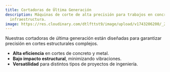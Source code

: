```yaml
---
title: Cortadoras de Última Generación
description: Máquinas de corte de alta precisión para trabajos en concreto e
  infraestructura.
image: https://res.cloudinary.com/dtlfttst9/image/upload/v1743206200/_29A9104_xuk5bc.jpg
---
```

Nuestras cortadoras de última generación están diseñadas para garantizar precisión en cortes estructurales complejos.  
  - **Alta eficiencia** en cortes de concreto y metal.  
  - **Bajo impacto estructural**, minimizando vibraciones.  
  - **Versatilidad** para distintos tipos de proyectos de ingeniería.  
